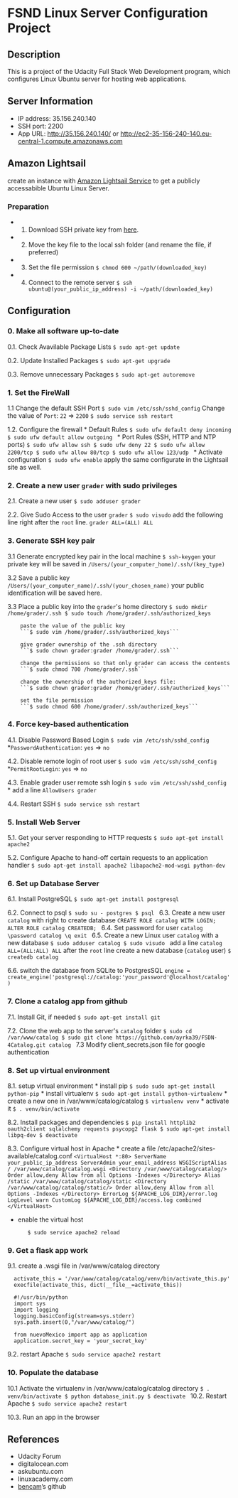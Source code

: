 # FSND Linux Server Configuration Project

## Description

This is a project of the Udacity Full Stack Web Development program, which configures Linux Ubuntu server for hosting web applications. 

## Server Information

* IP address: 35.156.240.140
* SSH port: 2200
* App URL: http://35.156.240.140/ or http://ec2-35-156-240-140.eu-central-1.compute.amazonaws.com

## Amazon Lightsail
create an instance with [Amazon Lightsail Service](https://amazonlightsail.com) to get a publicly accessabible Ubuntu Linux Server.

### Preparation
    
   * 1. Download SSH private key from [here](https://lightsail.aws.amazon.com/ls/webapp/account/keys).
   * 2. Move the key file to the local ssh folder (and rename the file, if preferred)
   * 3. Set the file permission
    ```$ chmod 600 ~/path/(downloaded_key)```
   * 4. Connect to the remote server
    ```$ ssh ubuntu@(your_public_ip_address) -i ~/path/(downloaded_key)```
    
## Configuration

### 0. Make all software up-to-date
    
   0.1. Check Avavilable Package Lists
    ```$ sudo apt-get update```
    
   0.2. Update Installed Packages
    ```$ sudo apt-get upgrade```
    
   0.3. Remove unnecessary Packages
    ```$ sudo apt-get autoremove```
    
### 1. Set the FireWall
    
   1.1 Change the default SSH Port
    ```$ sudo vim /etc/ssh/sshd_config```
    Change the value of `Port`: `22` => `2200`
    ```$ sudo service ssh restart```
    
   1.2. Configure the firewall
    * Default Rules
    ```$ sudo ufw default deny incoming
       $ sudo ufw default allow outgoing
    ```
    * Port Rules (SSH, HTTP and NTP ports)
    ```$ sudo ufw allow ssh
       $ sudo ufw deny 22
       $ sudo ufw allow 2200/tcp
       $ sudo ufw allow 80/tcp
       $ sudo ufw allow 123/udp
    ```
    * Activate configuration
    ```$ sudo ufw enable```
    apply the same configurate in the Lightsail site as well.
    
    
### 2. Create a new user `grader` with sudo privileges

   2.1. Create a new user
    ```$ sudo adduser grader```  

   2.2. Give Sudo Access to the user `grader`
    ```$ sudo visudo```
   add the following line right after the `root` line.
    ```grader ALL=(ALL) ALL ```
    

### 3. Generate SSH key pair 
       
   3.1 Generate encrypted key pair in the local machine
    ```$ ssh-keygen```
    your private key will be saved in `/Users/(your_computer_home)/.ssh/(key_type)`
    
   3.2 Save a public key
    ```/Users/(your_computer_name)/.ssh/(your_chosen_name)```
    your public identification will be saved here.
    
   3.3 Place a public key into the `grader`'s home directory
    ```$ sudo mkdir /home/grader/.ssh
       $ sudo touch /home/grader/.ssh/authorized_keys```
       
    	paste the value of the public key
    	```$ sudo vim /home/grader/.ssh/authorized_keys```
    
    	give grader ownership of the .ssh directory
    	```$ sudo chown grader:grader /home/grader/.ssh```
    
    	change the permissions so that only grader can access the contents
    	```$ sudo chmod 700 /home/grader/.ssh```
    
    	change the ownership of the authorized_keys file:
    	```$ sudo chown grader:grader /home/grader/.ssh/authorized_keys```
    
    	set the file permission
    	```$ sudo chmod 600 /home/grader/.ssh/authorized_keys```


    
### 4. Force key-based authentication 

   4.1. Disable Password Based Login
    ```$ sudo vim /etc/ssh/sshd_config```
    *`PasswordAuthentication`: `yes` => `no`
    
   4.2. Disable remote login of root user
    ```$ sudo vim /etc/ssh/sshd_config```
    *`PermitRootLogin`: `yes` => `no`
    
   4.3. Enable grader user remote ssh login
    ```$ sudo vim /etc/ssh/sshd_config```
    * add a line `AllowUsers grader`
    
   4.4. Restart SSH
    ```$ sudo service ssh restart```
    

    
### 5. Install Web Server
    
   5.1. Get your server responding to HTTP requests
    ```$ sudo apt-get install apache2```
    
   5.2. Configure Apache to hand-off certain requests to an application handler
    ```$ sudo apt-get install apache2 libapache2-mod-wsgi python-dev```


### 6. Set up Database Server

   6.1. Install PostgreSQL
    ```$ sudo apt-get install postgresql```
    
   6.2. Connect to psql 
    ```$ sudo su - postgres
       $ psql
    ```
   6.3. Create a new user `catalog` with right to create database
    ```CREATE ROLE catalog WITH LOGIN;
       ALTER ROLE catalog CREATEDB;
    ```
   6.4. Set password for user `catalog`
    ```\password catalog
       \q
       exit
    ```
   6.5. Create a new Linux user `catalog` with a new database
    ```$ sudo adduser catalog
       $ sudo visudo
    ```
    add a line `catalog ALL=(ALL:ALL) ALL` after the `root` line
    create a new database (`catalog` user) `$ createdb catalog`
    
   6.6. switch the database from SQLite to PostgresSQL
    ```engine = create_engine('postgresql://catalog:'your_password'@localhost/catalog')```


### 7. Clone a catalog app from github

   7.1. Install Git, if needed
    ```$ sudo apt-get install git```
    
   7.2. Clone the web app to the server's `catalog` folder
    ```$ sudo cd /var/www/catalog
       $ sudo git clone https://github.com/ayrka39/FSDN-4Catalog.git catalog
    ```
   7.3 Modify client_secrets.json file for google authentication
    
### 8. Set up virtual environment

   8.1. setup virtual environment
    * install pip `$ sudo sudo apt-get install python-pip`
    * install virtualenv `$ sudo apt-get install python-virtualenv`
    * create a new one in /var/www/catalog/catalog `$ virtualenv venv`
    * activate it `$ . venv/bin/activate`
        
   8.2. Install packages and dependencies 
    ```$ pip install httplib2 oauth2client sqlalchemy requests psycopg2 flask
       $ sudo apt-get install libpq-dev
       $ deactivate
    ``` 
    
   8.3. Configure virtual host in Apache
    * create a file /etc/apache2/sites-available/catalog.conf
	```
	<VirtualHost *:80>
		ServerName your_public_ip_address
		ServerAdmin your_email_address
		WSGIScriptAlias / /var/www/catalog/catalog.wsgi
		<Directory /var/www/catalog/catalog/>
			Order allow,deny
			Allow from all
			Options -Indexes
		</Directory>
		Alias /static /var/www/catalog/catalog/static
		<Directory /var/www/catalog/catalog/static/>
			Order allow,deny
			Allow from all
			Options -Indexes
		</Directory>
		ErrorLog ${APACHE_LOG_DIR}/error.log
		LogLevel warn
		CustomLog ${APACHE_LOG_DIR}/access.log combined
	</VirtualHost>
	```
  * enable the virtual host
	```$ sudo a2ensite catalog
	   $ sudo service apache2 reload
	```
### 9. Get a flask app work

   9.1. create a .wsgi file in /var/www/catalog directory
   ```
	 activate_this = '/var/www/catalog/catalog/venv/bin/activate_this.py'
	 execfile(activate_this, dict(__file__=activate_this))

	 #!/usr/bin/python
	 import sys
	 import logging
	 logging.basicConfig(stream=sys.stderr)
	 sys.path.insert(0,"/var/www/catalog/")

	 from nuevoMexico import app as application
	 application.secret_key = 'your_secret_key'
  ```
  9.2. restart Apache
  ```$ sudo service apache2 restart```
	

### 10. Populate the database

   10.1 Activate the virtualenv in /var/www/catalog/catalog directory
    ```$ . venv/bin/activate
       $ python database_init.py
       $ deactivate
    ```
   10.2. Restart Apache
    ```$ sudo service apache2 restart```
    
   10.3. Run an app in the browser
    

## References

* Udacity Forum
* digitalocean.com
* askubuntu.com
* linuxacademy.com
* [bencam](https://github.com/bencam)’s github

